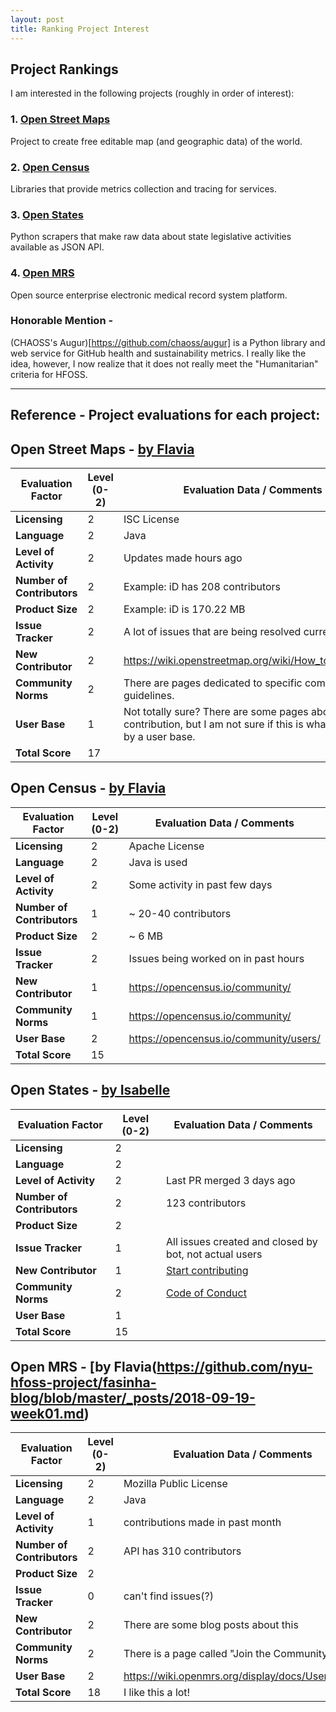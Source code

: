 ```yaml
---
layout: post
title: Ranking Project Interest
---
```

## Project Rankings

I am interested in the following projects (roughly in order of interest):

### 1. [Open Street Maps](https://wiki.openstreetmap.org/wiki/Main_Page)
Project to create free editable map (and geographic data) of the world.


### 2. [Open Census](https://opencensus.io/)
Libraries that provide metrics collection and tracing for services.

### 3. [Open States](https://openstates.org/)
Python scrapers that make raw data about state legislative activities available as JSON API.

### 4. [Open MRS](https://openmrs.org/)
Open source enterprise electronic medical record system platform.

### Honorable Mention -
(CHAOSS's Augur)[https://github.com/chaoss/augur] is a Python library and web service for GitHub health and sustainability metrics. I really like the idea, however, I now realize that it does not really meet the "Humanitarian" criteria for HFOSS.

---
## Reference - Project evaluations for each project:
## Open Street Maps - [by Flavia](https://github.com/nyu-hfoss-project/fasinha-blog/blob/master/_posts/2018-09-19-week01.md)

| Evaluation Factor          | Level (0-2)  | Evaluation Data / Comments |
|---|---|---|
| __Licensing__              |    2   |               ISC License  |
| __Language__               |     2  |        Java         |
| __Level of Activity__      |     2  |          Updates made hours ago       |
| __Number of Contributors__ |      2 |             Example: iD has 208 contributors    |
| __Product Size__           |    2   |             Example: iD is 170.22 MB    |
| __Issue Tracker__          |  2     |         A lot of issues that are being resolved currently        |
| __New Contributor__        |    2  |       https://wiki.openstreetmap.org/wiki/How_to_contribute        |
| __Community Norms__        |    2   |       There are pages dedicated to specific community guidelines.         |
| __User Base__              |    1   |       Not totally sure? There are some pages about user contribution, but I am not sure if this is what is meant by a user base.          |
| __Total Score__            |    17   |                 |

## Open Census - [by Flavia](https://github.com/nyu-hfoss-project/fasinha-blog/blob/master/_posts/2018-09-19-week01.md)

| Evaluation Factor          | Level (0-2)  | Evaluation Data / Comments |
|---|---|---|
| __Licensing__              |    2   |            Apache License     |
| __Language__               |    2   |    Java is used             |
| __Level of Activity__      |   2    |      Some activity in past few days           |
| __Number of Contributors__ |  1     |       ~ 20-40 contributors          |
| __Product Size__           |    2   |     ~ 6 MB            |
| __Issue Tracker__          |    2   |       Issues being worked on in past hours          |
| __New Contributor__        |   1    |        https://opencensus.io/community/         |
| __Community Norms__        |    1   |       https://opencensus.io/community/          |
| __User Base__              |   2    |             https://opencensus.io/community/users/    |
| __Total Score__            |    15   |                 |

## Open States - [by Isabelle](https://github.com/nyu-hfoss-project/thefifthisa-blog/blob/master/_posts/2018-09-18-Project%20Evaluations.md)

| Evaluation Factor          | Level (0-2)  | Evaluation Data / Comments |
|---|---|---|
| __Licensing__              | 2 |
| __Language__               | 2 |
| __Level of Activity__      | 2 | Last PR merged 3 days ago
| __Number of Contributors__ | 2 | 123 contributors
| __Product Size__           | 2 |
| __Issue Tracker__          | 1 | All issues created and closed by bot, not actual users
| __New Contributor__        | 1 | [Start contributing](http://docs.openstates.org/en/latest/contributing/getting-started.html)
| __Community Norms__        | 2 | [Code of Conduct](http://docs.openstates.org/en/latest/contributing/code-of-conduct.html)
| __User Base__              | 1 |
| __Total Score__            | 15 |

## Open MRS - [by Flavia(https://github.com/nyu-hfoss-project/fasinha-blog/blob/master/_posts/2018-09-19-week01.md)


| Evaluation Factor          | Level (0-2)  | Evaluation Data / Comments |
|---|---|---|
| __Licensing__              |   2    |      Mozilla Public License           |
| __Language__               |    2   |    Java             |
| __Level of Activity__      |    1  |     contributions made in past month           |
| __Number of Contributors__ |     2  |           API has 310 contributors        |
| __Product Size__           |      2 |                  |
| __Issue Tracker__          |     0  |        can't find issues(?)       |
| __New Contributor__        |    2   |        There are some blog posts about this         |
| __Community Norms__        |    2   |           There is a page called "Join the Community"      |
| __User Base__              |    2   |           https://wiki.openmrs.org/display/docs/User+Guide      |
| __Total Score__            |    18   |           I like this a lot!      |
